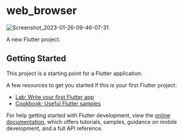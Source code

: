# web_browser
![Screenshot_2023-01-26-09-46-07-31](https://user-images.githubusercontent.com/121868653/214792025-c1f2c8b1-6d91-461e-b02e-15f2dcd4f139.jpg)

A new Flutter project.

## Getting Started

This project is a starting point for a Flutter application.

A few resources to get you started if this is your first Flutter project:

- [Lab: Write your first Flutter app](https://docs.flutter.dev/get-started/codelab)
- [Cookbook: Useful Flutter samples](https://docs.flutter.dev/cookbook)

For help getting started with Flutter development, view the
[online documentation](https://docs.flutter.dev/), which offers tutorials,
samples, guidance on mobile development, and a full API reference.

